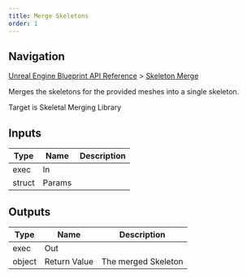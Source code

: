 ```yaml
---
title: Merge Skeletons
order: 1
---
```

## Navigation

[Unreal Engine Blueprint API Reference](https://dev.epicgames.com/documentation/en-us/unreal-engine/BlueprintAPI) > [Skeleton Merge](https://dev.epicgames.com/documentation/en-us/unreal-engine/BlueprintAPI/SkeletonMerge)

Merges the skeletons for the provided meshes into a single skeleton.

Target is Skeletal Merging Library

## Inputs

| Type | Name | Description |
| --- | --- | --- |
| exec | In |  |
| struct | Params |  |

## Outputs

| Type | Name | Description |
| --- | --- | --- |
| exec | Out |  |
| object | Return Value | The merged Skeleton |
